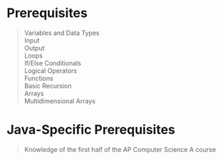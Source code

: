 # Prerequisites
> Variables and Data Types<br>
> Input<br>
> Output<br>
> Loops<br>
> If/Else Conditionals<br>
> Logical Operators<br>
> Functions<br>
> Basic Recursion<br>
> Arrays<br>
> Multidimensional Arrays

# Java-Specific Prerequisites
> Knowledge of the first half of the AP Computer Science A course
